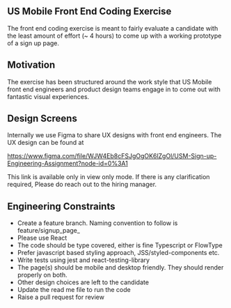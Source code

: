 ## US Mobile Front End Coding Exercise

The front end coding exercise is meant to fairly evaluate a candidate with the least amount of effort (~ 4 hours) to come up with a working prototype of a sign up page.

## Motivation

The exercise has been structured around the work style that US Mobile front end engineers and product design teams engage in to come out with fantastic visual experiences.

## Design Screens

Internally we use Figma to share UX designs with front end engineers. The UX design can be found at

https://www.figma.com/file/WJW4Eb8cFSJgOgOK6lZgOl/USM-Sign-up-Engineering-Assignment?node-id=0%3A1

This link is available only in view only mode. If there is any clarification required, Please do reach out to the hiring manager.

## Engineering Constraints

* Create a feature branch. Naming convention to follow is feature/signup_page_<Name of the candidate> 
* Please use React
* The code should be type covered, either is fine Typescript or FlowType
* Prefer javascript based styling approach, JSS/styled-components etc.
* Write tests using jest and react-testing-library
* The page(s) should be mobile and desktop friendly. They should render properly on both.
* Other design choices are left to the candidate
* Update the read me file to run the code
* Raise a pull request for review

